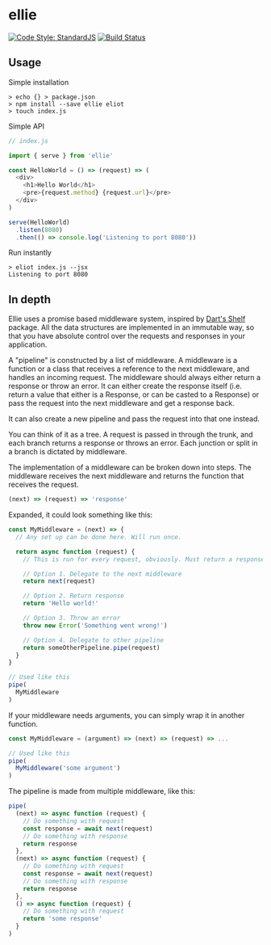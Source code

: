 # ellie

[![Code Style: StandardJS](https://img.shields.io/badge/code%20style-standard-brightgreen.svg)](http://standardjs.com)
[![Build Status](https://travis-ci.org/emilniklas/ellie.svg?branch=develop)](https://travis-ci.org/emilniklas/ellie)

## Usage

Simple installation

```shell
> echo {} > package.json
> npm install --save ellie eliot
> touch index.js
```

Simple API

```javascript
// index.js

import { serve } from 'ellie'

const HelloWorld = () => (request) => (
  <div>
    <h1>Hello World</h1>
    <pre>{request.method} {request.url}</pre>
  </div>
)

serve(HelloWorld)
  .listen(8080)
  .then(() => console.log('Listening to port 8080'))
```

Run instantly

```shell
> eliot index.js --jsx
Listening to port 8080
```

## In depth
Ellie uses a promise based middleware system, inspired by
[Dart's Shelf](https://pub.dartlang.org/packages/shelf) package.
All the data structures are implemented in an immutable way,
so that you have absolute control over the requests and responses
in your application.

A "pipeline" is constructed by a list of middleware. A middleware is
a function or a class that receives a reference to the next middleware,
and handles an incoming request. The middleware should always either
return a response or throw an error. It can either create the response
itself (i.e. return a value that either is a Response, or can be casted to a Response)
or pass the request into the next middleware and get a response back.

It can also create a new pipeline and pass the request into that one
instead.

You can think of it as a tree. A request is passed in through the trunk,
and each branch returns a response or throws an error. Each junction
or split in a branch is dictated by middleware.

The implementation of a middleware can be broken down into
steps. The middleware receives the next middleware and
returns the function that receives the request.

```javascript
(next) => (request) => 'response'
```

Expanded, it could look something like this:

```javascript
const MyMiddleware = (next) => {
  // Any set up can be done here. Will run once.

  return async function (request) {
    // This is run for every request, obviously. Must return a response.

    // Option 1. Delegate to the next middleware
    return next(request)

    // Option 2. Return response
    return 'Hello world!'

    // Option 3. Throw an error
    throw new Error('Something went wrong!')

    // Option 4. Delegate to other pipeline
    return someOtherPipeline.pipe(request)
  }
}

// Used like this
pipe(
  MyMiddleware
)
```

If your middleware needs arguments, you can simply wrap it in another function.

```javascript
const MyMiddleware = (argument) => (next) => (request) => ...

// Used like this
pipe(
  MyMiddleware('some argument')
)
```

The pipeline is made from multiple middleware, like this:

```javascript
pipe(
  (next) => async function (request) {
    // Do something with request
    const response = await next(request)
    // Do something with response
    return response
  },
  (next) => async function (request) {
    // Do something with request
    const response = await next(request)
    // Do something with response
    return response
  },
  () => async function (request) {
    // Do something with request
    return 'some response'
  }
)
```
